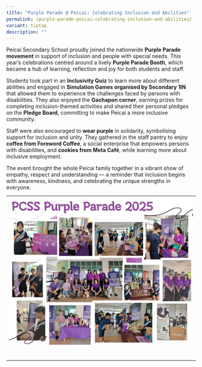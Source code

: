 ```yaml
---
title: "Purple Parade @ Peicai: Celebrating Inclusion and Abilities"
permalink: /purple-parade-peicai-celebrating-inclusion-and-abilities/
variant: tiptap
description: ""
---
```

<p>Peicai Secondary School proudly joined the nationwide <strong>Purple Parade movement</strong> in
support of inclusion and people with special needs. This year’s celebrations
centred around a lively <strong>Purple Parade Booth</strong>, which became
a hub of learning, reflection and joy for both students and staff.</p>
<p>Students took part in an <strong>Inclusivity Quiz</strong> to learn more
about different abilities and engaged in <strong>Simulation Games organised by Secondary 1IN</strong> that
allowed them to experience the challenges faced by persons with disabilities.
They also enjoyed the <strong>Gachapon corner</strong>, earning prizes for
completing inclusion-themed activities and shared their personal pledges
on the <strong>Pledge Board</strong>, committing to make Peicai a more inclusive
community.</p>
<p>Staff were also encouraged to <strong>wear purple</strong> in solidarity,
symbolising support for inclusion and unity. They gathered in the staff
pantry to enjoy <strong>coffee from Foreword Coffee</strong>, a social enterprise
that empowers persons with disabilities, and <strong>cookies from Meta Café</strong>,
while learning more about inclusive employment.</p>
<p>The event brought the whole Peicai family together in a vibrant show of
empathy, respect and understanding — a reminder that inclusion begins with
awareness, kindness, and celebrating the unique strengths in everyone.</p>
<table style="minWidth: 25px">
<colgroup>
<col>
</colgroup>
<tbody>
<tr>
<th rowspan="1" colspan="1">
<div class="isomer-image-wrapper">
<img style="width: 100%" height="auto" width="100%" alt="" src="/images/Aboutus/purple_parade_25.jpg">
</div>
<p></p>
</th>
</tr>
<tr>
<td rowspan="1" colspan="1">
<p></p>
</td>
</tr>
</tbody>
</table>
<p></p>